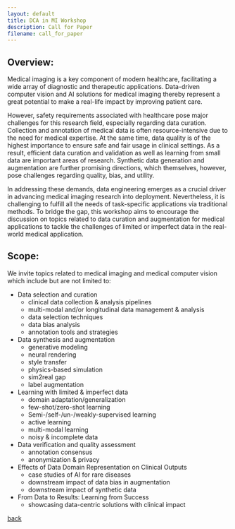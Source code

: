 ```yaml
---
layout: default
title: DCA in MI Workshop
description: Call for Paper
filename: call_for_paper
---
```


## Overview:
Medical imaging is a key component of modern healthcare, facilitating a wide array of diagnostic and therapeutic applications. Data-driven computer vision and  AI solutions for medical imaging thereby represent a great potential to make a real-life impact by improving patient care.

However, safety requirements associated with healthcare pose major challenges for this research field, especially regarding data curation. Collection and annotation of medical data is often resource-intensive due to the need for medical expertise. At the same time, data quality is of the highest importance to ensure safe and fair usage in clinical settings. As a result, efficient data curation and validation as well as learning from small data are important areas of research. Synthetic data generation and augmentation are further promising directions, which themselves, however, pose challenges regarding quality, bias, and utility.

In addressing these demands, data engineering emerges as a crucial driver in advancing medical imaging research into deployment. Nevertheless, it is challenging to fulfill all the needs of task-specific applications via traditional methods. To bridge the gap, this workshop aims to encourage the discussion on topics related to  data curation and augmentation for medical applications to tackle the challenges of limited or imperfect data in the real-world medical application.

## Scope:

We invite topics related to medical imaging and medical computer vision which include but are not limited to:
- Data selection and curation
  - clinical data collection & analysis pipelines
  - multi-modal and/or longitudinal data management & analysis
  - data selection techniques
  - data bias analysis
  - annotation tools and strategies
- Data synthesis and augmentation
  - generative modeling
  - neural rendering
  - style transfer
  - physics-based simulation
  - sim2real gap
  - label augmentation
- Learning with limited & imperfect data
  - domain adaptation/generalization
  - few-shot/zero-shot learning
  - Semi-/self-/un-/weakly-supervised learning
  - active learning
  - multi-modal learning
  - noisy & incomplete data
- Data verification and quality assessment
  - annotation consensus
  - anonymization & privacy
- Effects of Data Domain Representation on Clinical Outputs
  - case studies of AI for rare diseases
  - downstream impact of data bias in augmentation
  - downstream impact of synthetic data
- From Data to Results: Learning from Success
  - showcasing data-centric solutions with clinical impact

[back](./)
